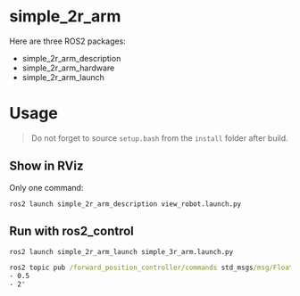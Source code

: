 # simple_2r_arm
Here are three ROS2 packages:
- simple_2r_arm_description
- simple_2r_arm_hardware
- simple_2r_arm_launch

# Usage
> Do not forget to source `setup.bash` from the `install` folder after build.

## Show in RViz
Only one command:  
```
ros2 launch simple_2r_arm_description view_robot.launch.py
```

## Run with ros2_control
```cmd
ros2 launch simple_2r_arm_launch simple_3r_arm.launch.py
```  

```cmd
ros2 topic pub /forward_position_controller/commands std_msgs/msg/Float64MultiArray "data:
- 0.5
- 2"
```